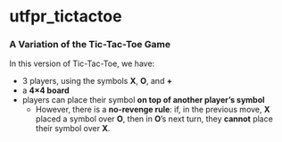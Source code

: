 # utfpr_tictactoe

### A Variation of the Tic-Tac-Toe Game

In this version of Tic-Tac-Toe, we have:

* 3 players, using the symbols **X**, **O**, and **+**
* a **4×4 board**
* players can place their symbol **on top of another player’s symbol**
  * However, there is a **no-revenge rule**: if, in the previous move, **X** placed a symbol over **O**, then in **O**’s next turn, they **cannot** place their symbol over **X**.



